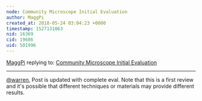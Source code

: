 ```yaml
---
node: Community Microscope Initial Evaluation
author: MaggPi
created_at: 2018-05-24 03:04:23 +0000
timestamp: 1527131063
nid: 16369
cid: 19686
uid: 501996
---
```




[MaggPi](../profile/MaggPi) replying to: [Community Microscope Initial Evaluation](../notes/MaggPi/05-21-2018/community-microscope-resolution-test)

----
[@warren](/profile/warren),  Post is updated with complete eval.   Note that this is a first review and it's possible that different techniques or materials may provide different results.